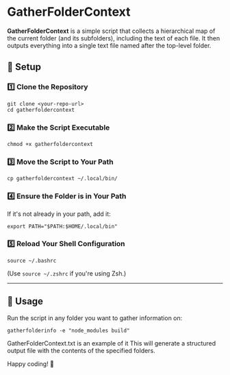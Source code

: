 # GatherFolderContext

**GatherFolderContext** is a simple script that collects a hierarchical map of the current folder (and its subfolders), including the text of each file. It then outputs everything into a single text file named after the top-level folder.

## 🚀 Setup

### 1️⃣ Clone the Repository
```
git clone <your-repo-url>
cd gatherfoldercontext
```

### 2️⃣ Make the Script Executable
```
chmod +x gatherfoldercontext
```

### 3️⃣ Move the Script to Your Path
```
cp gatherfoldercontext ~/.local/bin/  
```

### 4️⃣ Ensure the Folder is in Your Path
If it's not already in your path, add it:
```
export PATH="$PATH:$HOME/.local/bin"
```

### 5️⃣ Reload Your Shell Configuration
```
source ~/.bashrc
```
(Use `source ~/.zshrc` if you're using Zsh.)

---

## 🎯 Usage

Run the script in any folder you want to gather information on:
```
gatherfolderinfo -e "node_modules build"
```

GatherFolderContext.txt is an example of it
This will generate a structured output file with the contents of the specified folders.

Happy coding! 🚀
